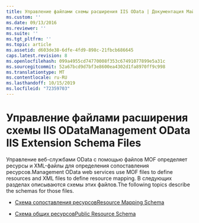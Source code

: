 ```yaml
---
title: Управление файлами схемы расширения IIS OData | Документация Майкрософт
ms.custom: ''
ms.date: 09/13/2016
ms.reviewer: ''
ms.suite: ''
ms.tgt_pltfrm: ''
ms.topic: article
ms.assetid: d603de38-6dfe-4fd9-898c-21fbcb686645
caps.latest.revision: 8
ms.openlocfilehash: 099a4955cd74770008f353c67491077899e5a31c
ms.sourcegitcommit: 52a67bcd9d7bf3e8600ea4302d1fa8970ff9c998
ms.translationtype: MT
ms.contentlocale: ru-RU
ms.lasthandoff: 10/15/2019
ms.locfileid: "72359703"
---
```

# <a name="management-odata-iis-extension-schema-files"></a><span data-ttu-id="70a2a-102">Управление файлами расширения схемы IIS OData</span><span class="sxs-lookup"><span data-stu-id="70a2a-102">Management OData IIS Extension Schema Files</span></span>

<span data-ttu-id="70a2a-103">Управление веб-службами OData с помощью файлов MOF определяет ресурсы и XML-файлы для определения сопоставления ресурсов.</span><span class="sxs-lookup"><span data-stu-id="70a2a-103">Management OData web services use MOF files to define resources and XML files to define resource mapping.</span></span> <span data-ttu-id="70a2a-104">В следующих разделах описываются схемы этих файлов.</span><span class="sxs-lookup"><span data-stu-id="70a2a-104">The following topics describe the schemas for those files.</span></span>

- [<span data-ttu-id="70a2a-105">Схема сопоставления ресурсов</span><span class="sxs-lookup"><span data-stu-id="70a2a-105">Resource Mapping Schema</span></span>](./resource-mapping-schema.md)

- [<span data-ttu-id="70a2a-106">Схема общих ресурсов</span><span class="sxs-lookup"><span data-stu-id="70a2a-106">Public Resource Schema</span></span>](./public-resource-schema.md)